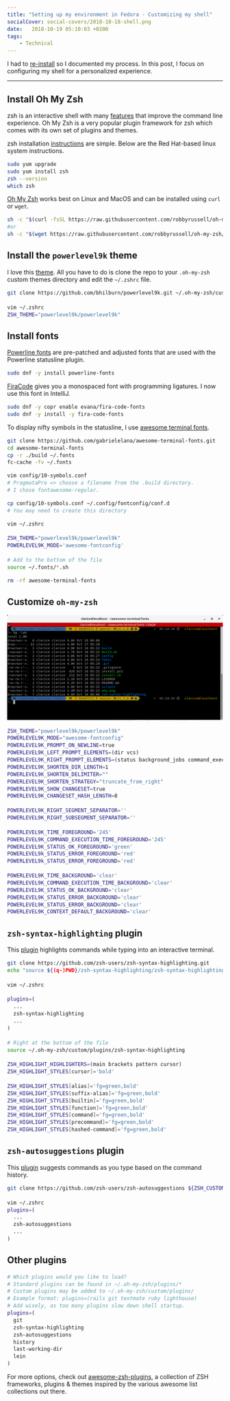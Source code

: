 ```yaml
---
title: "Setting up my environment in Fedora - Customizing my shell"
socialCover: social-covers/2018-10-18-shell.png
date:   2018-10-19 05:10:03 +0200
tags:
    - Technical
---
```


I had to [re-install](/blog/setting-up-my-environment-in-fedora) so I documented my process.
In this post, I focus on configuring my shell for a personalized experience.

---

## Install Oh My Zsh

zsh is an interactive shell with many [features](https://github.com/hmml/awesome-zsh)
that improve the command line experience. Oh My Zsh is a very popular plugin framework for zsh 
which comes with its own set of plugins and themes.

zsh installation [instructions](https://gist.github.com/derhuerst/12a1558a4b408b3b2b6e) are simple. 
Below are the Red Hat-based linux system instructions.

```bash
sudo yum upgrade
sudo yum install zsh
zsh --version 
which zsh
```

[Oh My Zsh](https://github.com/robbyrussell/oh-my-zsh) works best on Linux and MacOS and can be installed using `curl` or `wget`.

```bash
sh -c "$(curl -fsSL https://raw.githubusercontent.com/robbyrussell/oh-my-zsh/master/tools/install.sh)"
#or
sh -c "$(wget https://raw.githubusercontent.com/robbyrussell/oh-my-zsh/master/tools/install.sh -O -)"
```

## Install the `powerlevel9k` theme

I love this [theme](https://github.com/bhilburn/powerlevel9k). All you have to do is clone the repo 
to your `.oh-my-zsh` custom themes directory and edit the `~/.zshrc` file.

```bash
git clone https://github.com/bhilburn/powerlevel9k.git ~/.oh-my-zsh/custom/themes/powerlevel9k

vim ~/.zshrc
ZSH_THEME="powerlevel9k/powerlevel9k"
```

## Install fonts

[Powerline fonts](https://github.com/powerline/fonts) are pre-patched and adjusted fonts that are used with the Powerline statusline plugin.

``` bash
sudo dnf -y install powerline-fonts
```

[FiraCode](https://github.com/tonsky/FiraCode) gives you a monospaced font with programming ligatures.
I now use this font in IntelliJ.

```bash
sudo dnf -y copr enable evana/fira-code-fonts
sudo dnf -y install -y fira-code-fonts
```

To display nifty symbols in the statusline, I use [awesome terminal fonts](https://github.com/gabrielelana/awesome-terminal-fonts).

```bash
git clone https://github.com/gabrielelana/awesome-terminal-fonts.git
cd awesome-terminal-fonts
cp -r ./build ~/.fonts
fc-cache -fv ~/.fonts
```

```bash
vim config/10-symbols.conf 
# PragmataPro => choose a filename from the .build directory. 
# I chose fontawesome-regular.
```

```bash
cp config/10-symbols.conf ~/.config/fontconfig/conf.d 
# You may need to create this directory
```

```bash
vim ~/.zshrc

ZSH_THEME="powerlevel9k/powerlevel9k"
POWERLEVEL9K_MODE='awesome-fontconfig'

# Add to the bottom of the file
source ~/.fonts/*.sh
```

```bash
rm -rf awesome-terminal-fonts
```

## Customize `oh-my-zsh`

![My configuration](powerlevel9k.png)

```bash
ZSH_THEME="powerlevel9k/powerlevel9k"
POWERLEVEL9K_MODE="awesome-fontconfig"
POWERLEVEL9K_PROMPT_ON_NEWLINE=true
POWERLEVEL9K_LEFT_PROMPT_ELEMENTS=(dir vcs)
POWERLEVEL9K_RIGHT_PROMPT_ELEMENTS=(status background_jobs command_execution_time time context)
POWERLEVEL9K_SHORTEN_DIR_LENGTH=1
POWERLEVEL9K_SHORTEN_DELIMITER=""
POWERLEVEL9K_SHORTEN_STRATEGY="truncate_from_right"
POWERLEVEL9K_SHOW_CHANGESET=true
POWERLEVEL9K_CHANGESET_HASH_LENGTH=8

POWERLEVEL9K_RIGHT_SEGMENT_SEPARATOR=''
POWERLEVEL9K_RIGHT_SUBSEGMENT_SEPARATOR=''

POWERLEVEL9K_TIME_FOREGROUND='245'
POWERLEVEL9K_COMMAND_EXECUTION_TIME_FOREGROUND='245'
POWERLEVEL9K_STATUS_OK_FOREGROUND='green'
POWERLEVEL9k_STATUS_ERROR_FOREGROUND='red'
POWERLEVEL9k_STATUS_ERROR_FOREGROUND='red'

POWERLEVEL9K_TIME_BACKGROUND='clear'
POWERLEVEL9K_COMMAND_EXECUTION_TIME_BACKGROUND='clear'
POWERLEVEL9K_STATUS_OK_BACKGROUND='clear'
POWERLEVEL9K_STATUS_ERROR_BACKGROUND='clear'
POWERLEVEL9K_STATUS_ERROR_BACKGROUND='clear'
POWERLEVEL9K_CONTEXT_DEFAULT_BACKGROUND='clear'
```

## `zsh-syntax-highlighting` plugin

This [plugin](https://github.com/zsh-users/zsh-syntax-highlighting) highlights commands while typing into an interactive terminal.

```bash
git clone https://github.com/zsh-users/zsh-syntax-highlighting.git
echo "source ${(q-)PWD}/zsh-syntax-highlighting/zsh-syntax-highlighting.zsh" >> ${ZDOTDIR:-$HOME}/.zshrc

vim ~/.zshrc

plugins=(
  ...
  zsh-syntax-highlighting
  ...
)

# Right at the bottom of the file
source ~/.oh-my-zsh/custom/plugins/zsh-syntax-highlighting

ZSH_HIGHLIGHT_HIGHLIGHTERS=(main brackets pattern cursor)
ZSH_HIGHLIGHT_STYLES[cursor]='bold'

ZSH_HIGHLIGHT_STYLES[alias]='fg=green,bold'
ZSH_HIGHLIGHT_STYLES[suffix-alias]='fg=green,bold'
ZSH_HIGHLIGHT_STYLES[builtin]='fg=green,bold'
ZSH_HIGHLIGHT_STYLES[function]='fg=green,bold'
ZSH_HIGHLIGHT_STYLES[command]='fg=green,bold'
ZSH_HIGHLIGHT_STYLES[precommand]='fg=green,bold'
ZSH_HIGHLIGHT_STYLES[hashed-command]='fg=green,bold'
```

## `zsh-autosuggestions` plugin

This [plugin](https://github.com/zsh-users/zsh-autosuggestions) suggests commands as you type based on the command history.

```bash
git clone https://github.com/zsh-users/zsh-autosuggestions ${ZSH_CUSTOM:-~/.oh-my-zsh/custom}/plugins/zsh-autosuggestions

vim ~/.zshrc
plugins=(
  ...
  zsh-autosuggestions
  ...
)
```

## Other plugins

```bash
# Which plugins would you like to load?
# Standard plugins can be found in ~/.oh-my-zsh/plugins/*
# Custom plugins may be added to ~/.oh-my-zsh/custom/plugins/
# Example format: plugins=(rails git textmate ruby lighthouse)
# Add wisely, as too many plugins slow down shell startup.
plugins=(
  git
  zsh-syntax-highlighting
  zsh-autosuggestions
  history
  last-working-dir
  lein
)
```

For more options, check out [awesome-zsh-plugins](https://github.com/unixorn/awesome-zsh-plugins), 
a collection of ZSH frameworks, plugins & themes inspired by the various awesome list collections out there.